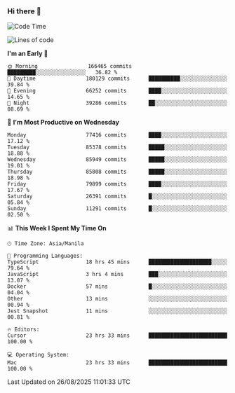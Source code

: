 ### Hi there 👋

<!--START_SECTION:waka-->
![Code Time](http://img.shields.io/badge/Code%20Time-6%2C222%20hrs%2045%20mins-blue)

![Lines of code](https://img.shields.io/badge/From%20Hello%20World%20I%27ve%20Written-147.1%20million%20lines%20of%20code-blue)

**I'm an Early 🐤** 

```text
🌞 Morning                166465 commits      █████████░░░░░░░░░░░░░░░░   36.82 % 
🌆 Daytime                180129 commits      ██████████░░░░░░░░░░░░░░░   39.84 % 
🌃 Evening                66252 commits       ████░░░░░░░░░░░░░░░░░░░░░   14.65 % 
🌙 Night                  39286 commits       ██░░░░░░░░░░░░░░░░░░░░░░░   08.69 % 
```
📅 **I'm Most Productive on Wednesday** 

```text
Monday                   77416 commits       ████░░░░░░░░░░░░░░░░░░░░░   17.12 % 
Tuesday                  85378 commits       █████░░░░░░░░░░░░░░░░░░░░   18.88 % 
Wednesday                85949 commits       █████░░░░░░░░░░░░░░░░░░░░   19.01 % 
Thursday                 85808 commits       █████░░░░░░░░░░░░░░░░░░░░   18.98 % 
Friday                   79899 commits       ████░░░░░░░░░░░░░░░░░░░░░   17.67 % 
Saturday                 26391 commits       █░░░░░░░░░░░░░░░░░░░░░░░░   05.84 % 
Sunday                   11291 commits       █░░░░░░░░░░░░░░░░░░░░░░░░   02.50 % 
```


📊 **This Week I Spent My Time On** 

```text
🕑︎ Time Zone: Asia/Manila

💬 Programming Languages: 
TypeScript               18 hrs 45 mins      ████████████████████░░░░░   79.64 % 
JavaScript               3 hrs 4 mins        ███░░░░░░░░░░░░░░░░░░░░░░   13.07 % 
Docker                   57 mins             █░░░░░░░░░░░░░░░░░░░░░░░░   04.04 % 
Other                    13 mins             ░░░░░░░░░░░░░░░░░░░░░░░░░   00.94 % 
Jest Snapshot            11 mins             ░░░░░░░░░░░░░░░░░░░░░░░░░   00.81 % 

🔥 Editors: 
Cursor                   23 hrs 33 mins      █████████████████████████   100.00 % 

💻 Operating System: 
Mac                      23 hrs 33 mins      █████████████████████████   100.00 % 
```


 Last Updated on 26/08/2025 11:01:33 UTC
<!--END_SECTION:waka-->


<!--
**rad182/rad182** is a ✨ _special_ ✨ repository because its `README.md` (this file) appears on your GitHub profile.

Here are some ideas to get you started:

- 🔭 I’m currently working on ...
- 🌱 I’m currently learning ...
- 👯 I’m looking to collaborate on ...
- 🤔 I’m looking for help with ...
- 💬 Ask me about ...
- 📫 How to reach me: ...
- 😄 Pronouns: ...
- ⚡ Fun fact: ...
-->
